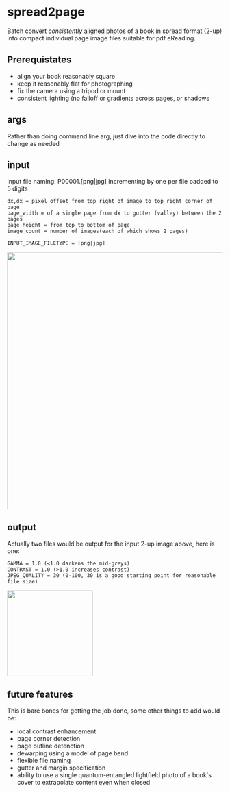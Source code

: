 # spread2page
Batch convert *consistently* aligned photos of a book in spread format (2-up) into compact individual page image files suitable for pdf eReading.

## Prerequistates
 - align your book reasonably square
 - keep it reasonably flat for photographing
 - fix the camera using a tripod or mount
 - consistent lighting (no falloff or gradients across pages, or shadows
 
## args 
Rather than doing command line arg, just dive into the code directly to change as needed

## input
input file naming: P00001.[png|jpg] incrementing by one per file padded to 5 digits
```
dx,dx = pixel offset from top right of image to top right corner of page
page_width = of a single page from dx to gutter (valley) between the 2 pages
page_height = from top to bottom of page
image_count = number of images(each of which shows 2 pages)

INPUT_IMAGE_FILETYPE = [png|jpg]
```
<img width="600px" src="https://user-images.githubusercontent.com/3287519/93689199-2c198900-fa9a-11ea-9b82-e855d99eaf8a.jpg" />

## output
Actually two files would be output for the input 2-up image above, here is one:
```
GAMMA = 1.0 (<1.0 darkens the mid-greys)
CONTRAST = 1.0 (>1.0 increases contrast)
JPEG_QUALITY = 30 (0-100, 30 is a good starting point for reasonable file size)
```
<img width="200px" src="https://user-images.githubusercontent.com/3287519/93689227-62ef9f00-fa9a-11ea-9dce-723af4a21c87.jpg" />

## future features
This is bare bones for getting the job done, some other things to add would be:
 - local contrast enhancement
 - page corner detection
 - page outline detenction
 - dewarping using a model of page bend
 - flexible file naming
 - gutter and margin specification
 - ability to use a single quantum-entangled lightfield photo of a book's cover to extrapolate content even when closed


